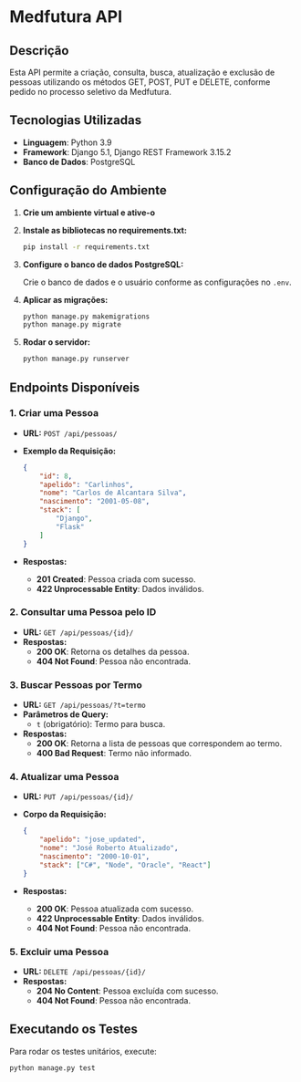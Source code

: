 # Medfutura API

## Descrição

Esta API permite a criação, consulta, busca, atualização e exclusão de pessoas utilizando os métodos GET, POST, PUT e DELETE, conforme pedido no processo seletivo da Medfutura.

## Tecnologias Utilizadas

- **Linguagem**: Python 3.9
- **Framework**: Django 5.1, Django REST Framework 3.15.2
- **Banco de Dados**: PostgreSQL

## Configuração do Ambiente

1. **Crie um ambiente virtual e ative-o**


2. **Instale as bibliotecas no requirements.txt:**

    ```bash
    pip install -r requirements.txt
    ```

3. **Configure o banco de dados PostgreSQL:**

    Crie o banco de dados e o usuário conforme as configurações no `.env`.

4. **Aplicar as migrações:**

    ```bash
    python manage.py makemigrations
    python manage.py migrate
    ```

5. **Rodar o servidor:**

    ```bash
    python manage.py runserver
    ```

## Endpoints Disponíveis

### 1. **Criar uma Pessoa**

- **URL:** `POST /api/pessoas/`
- **Exemplo da Requisição:**

    ```json
    {
        "id": 8,
        "apelido": "Carlinhos",
        "nome": "Carlos de Alcantara Silva",
        "nascimento": "2001-05-08",
        "stack": [
            "Django",
            "Flask"
        ]
    }
    ```

- **Respostas:**
    - **201 Created**: Pessoa criada com sucesso.
    - **422 Unprocessable Entity**: Dados inválidos.

### 2. **Consultar uma Pessoa pelo ID**

- **URL:** `GET /api/pessoas/{id}/`
- **Respostas:**
    - **200 OK**: Retorna os detalhes da pessoa.
    - **404 Not Found**: Pessoa não encontrada.

### 3. **Buscar Pessoas por Termo**

- **URL:** `GET /api/pessoas/?t=termo`
- **Parâmetros de Query:**
    - `t` (obrigatório): Termo para busca.
- **Respostas:**
    - **200 OK**: Retorna a lista de pessoas que correspondem ao termo.
    - **400 Bad Request**: Termo não informado.

### 4. **Atualizar uma Pessoa**

- **URL:** `PUT /api/pessoas/{id}/`
- **Corpo da Requisição:**

    ```json
    {
        "apelido": "jose_updated",
        "nome": "José Roberto Atualizado",
        "nascimento": "2000-10-01",
        "stack": ["C#", "Node", "Oracle", "React"]
    }
    ```

- **Respostas:**
    - **200 OK**: Pessoa atualizada com sucesso.
    - **422 Unprocessable Entity**: Dados inválidos.
    - **404 Not Found**: Pessoa não encontrada.

### 5. **Excluir uma Pessoa**

- **URL:** `DELETE /api/pessoas/{id}/`
- **Respostas:**
    - **204 No Content**: Pessoa excluída com sucesso.
    - **404 Not Found**: Pessoa não encontrada.

## Executando os Testes

Para rodar os testes unitários, execute:

```bash
python manage.py test
